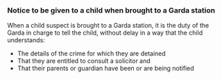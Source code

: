 ###  **Notice to be given to a child** **when** **brought to a Garda station**

When a child suspect is brought to a Garda station, it is the duty of the
Garda in charge to tell the child, without delay in a way that the child
understands:

  * The details of the crime for which they are detained 
  * That they are entitled to consult a solicitor and 
  * That their parents or guardian have been or are being notified 
